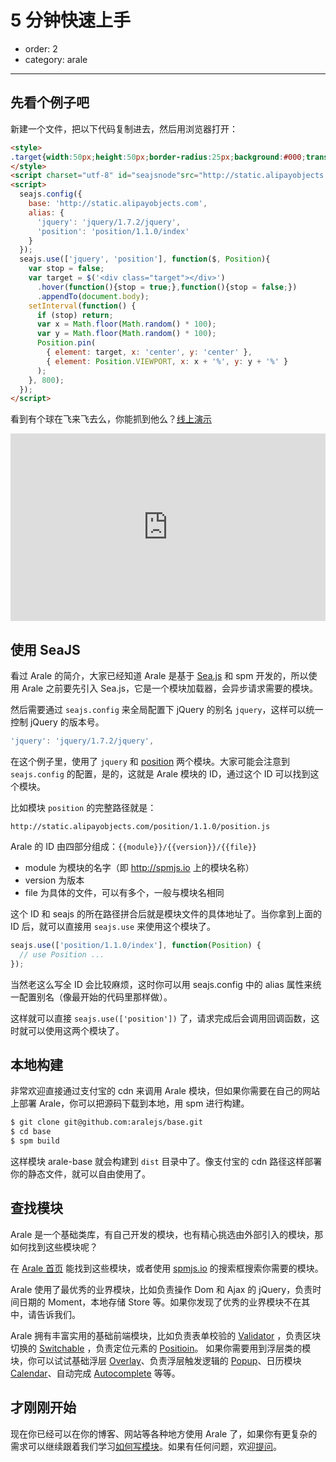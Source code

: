 # 5 分钟快速上手

- order: 2
- category: arale

---

## 先看个例子吧

新建一个文件，把以下代码复制进去，然后用浏览器打开：

```html
<style>
.target{width:50px;height:50px;border-radius:25px;background:#000;transition:All 1s ease;-webkit-transition:All 1s ease;-moz-transition:All 1s ease;}
</style>
<script charset="utf-8" id="seajsnode"src="http://static.alipayobjects.com/seajs/??seajs/2.2.2/sea.js,seajs-combo/1.0.1/seajs-combo.js,seajs-style/1.0.2/seajs-style.js"></script>
<script>
  seajs.config({
    base: 'http://static.alipayobjects.com',
    alias: {
      'jquery': 'jquery/1.7.2/jquery',
      'position': 'position/1.1.0/index'
    }
  });
  seajs.use(['jquery', 'position'], function($, Position){
    var stop = false;
    var target = $('<div class="target"></div>')
      .hover(function(){stop = true;},function(){stop = false;})
      .appendTo(document.body);
    setInterval(function() {
      if (stop) return;
      var x = Math.floor(Math.random() * 100);
      var y = Math.floor(Math.random() * 100);
      Position.pin(
        { element: target, x: 'center', y: 'center' }, 
        { element: Position.VIEWPORT, x: x + '%', y: y + '%' }
      );
    }, 800);
  });
</script>
```

看到有个球在飞来飞去么，你能抓到他么？[线上演示](http://jsfiddle.net/zPYqx/85/)

<iframe width="100%" height="300" src="http://jsfiddle.net/zPYqx/85/embedded/result,html,js,css" allowfullscreen="allowfullscreen" frameborder="0"></iframe>

## 使用 SeaJS

看过 Arale 的简介，大家已经知道 Arale 是基于 [Sea.js](http://seajs.org) 和 spm 开发的，所以使用 Arale 之前要先引入 Sea.js，它是一个模块加载器，会异步请求需要的模块。

然后需要通过 `seajs.config` 来全局配置下 jQuery 的别名 `jquery`，这样可以统一控制 jQuery 的版本号。

```js
'jquery': 'jquery/1.7.2/jquery',
```

在这个例子里，使用了 `jquery` 和 [position](http://aralejs.org/position) 两个模块。大家可能会注意到 `seajs.config` 的配置，是的，这就是 Arale 模块的 ID，通过这个 ID 可以找到这个模块。

比如模块 `position` 的完整路径就是：

```
http://static.alipayobjects.com/position/1.1.0/position.js
```

Arale 的 ID 由四部分组成：`{{module}}/{{version}}/{{file}}`

 -  module 为模块的名字（即 http://spmjs.io 上的模块名称）
 -  version 为版本
 -  file 为具体的文件，可以有多个，一般与模块名相同

这个 ID 和 seajs 的所在路径拼合后就是模块文件的具体地址了。当你拿到上面的 ID 后，就可以直接用 `seajs.use` 来使用这个模块了。

```js
seajs.use(['position/1.1.0/index'], function(Position) {
  // use Position ...
});
```

当然老这么写全 ID 会比较麻烦，这时你可以用 seajs.config 中的 alias 属性来统一配置别名（像最开始的代码里那样做）。

这样就可以直接 `seajs.use(['position'])` 了，请求完成后会调用回调函数，这时就可以使用这两个模块了。

## 本地构建

非常欢迎直接通过支付宝的 cdn 来调用 Arale 模块，但如果你需要在自己的网站上部署 Arale，你可以把源码下载到本地，用 spm 进行构建。

```bash
$ git clone git@github.com:aralejs/base.git
$ cd base
$ spm build
```

这样模块 arale-base 就会构建到 `dist` 目录中了。像支付宝的 cdn 路径这样部署你的静态文件，就可以自由使用了。

## 查找模块

Arale 是一个基础类库，有自己开发的模块，也有精心挑选由外部引入的模块，那如何找到这些模块呢？

在 [Arale 首页](http://aralejs.org/) 能找到这些模块，或者使用 [spmjs.io](http://spmjs.io) 的搜索框搜索你需要的模块。

Arale 使用了最优秀的业界模块，比如负责操作 Dom 和 Ajax 的 jQuery，负责时间日期的 Moment，本地存储 Store 等。如果你发现了优秀的业界模块不在其中，请告诉我们。

Arale 拥有丰富实用的基础前端模块，比如负责表单校验的 [Validator](http://aralejs.org/validator) ，负责区块切换的 [Switchable](http://aralejs.org/switchable) ，负责定位元素的 [Positioin](http://aralejs.org/position)。
如果你需要用到浮层类的模块，你可以试试基础浮层 [Overlay](http://aralejs.org/overlay)、负责浮层触发逻辑的 [Popup](http://aralejs.org/popup)、日历模块 [Calendar](http://aralejs.org/calendar)、自动完成 [Autocomplete](http://aralejs.org/autocomplete) 等等。

## 才刚刚开始

现在你已经可以在你的博客、网站等各种地方使用 Arale 了，如果你有更复杂的需求可以继续跟着我们学习[如何写模块](develop-components.html)。如果有任何问题，欢迎[提问](https://github.com/aralejs/aralejs.org/issues)。
